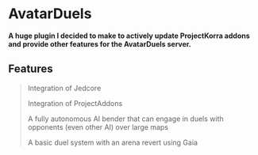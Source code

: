 # AvatarDuels 
**A huge plugin I decided to make to actively update ProjectKorra addons and provide other features for the AvatarDuels server.**

## Features
> Integration of Jedcore
>
> Integration of ProjectAddons
> 
> A fully autonomous AI bender that can engage in duels with opponents (even other AI) over large maps
> 
> A basic duel system with an arena revert using Gaia
